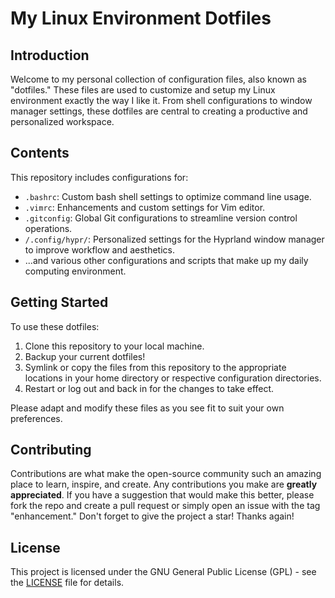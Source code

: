 # My Linux Environment Dotfiles

## Introduction
Welcome to my personal collection of configuration files, also known as "dotfiles." These files are used to customize and setup my Linux environment exactly the way I like it. From shell configurations to window manager settings, these dotfiles are central to creating a productive and personalized workspace.

## Contents
This repository includes configurations for:
- `.bashrc`: Custom bash shell settings to optimize command line usage.
- `.vimrc`: Enhancements and custom settings for Vim editor.
- `.gitconfig`: Global Git configurations to streamline version control operations.
- `/.config/hypr/`: Personalized settings for the Hyprland window manager to improve workflow and aesthetics.
- ...and various other configurations and scripts that make up my daily computing environment.

## Getting Started
To use these dotfiles:
1. Clone this repository to your local machine.
2. Backup your current dotfiles!
3. Symlink or copy the files from this repository to the appropriate locations in your home directory or respective configuration directories.
4. Restart or log out and back in for the changes to take effect.

Please adapt and modify these files as you see fit to suit your own preferences.

## Contributing
Contributions are what make the open-source community such an amazing place to learn, inspire, and create. Any contributions you make are **greatly appreciated**. If you have a suggestion that would make this better, please fork the repo and create a pull request or simply open an issue with the tag "enhancement." Don't forget to give the project a star! Thanks again!

## License
This project is licensed under the GNU General Public License (GPL) - see the [LICENSE](LICENSE) file for details.
